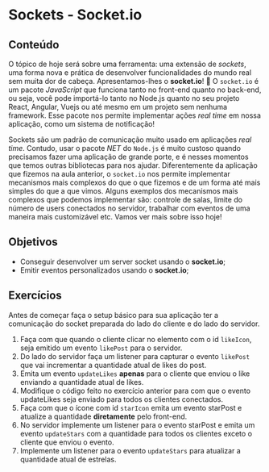 # Sockets - Socket.io
## Conteúdo
O tópico de hoje será sobre uma ferramenta: uma extensão de _sockets_, uma forma nova e prática de desenvolver funcionalidades do mundo real sem muita dor de cabeça. Apresentamos-lhes o **socket.io**! 🎉
O `socket.io` é um pacote _JavaScript_ que funciona tanto no front-end quanto no back-end, ou seja, você pode importá-lo tanto no Node.js quanto no seu projeto React, Angular, Vuejs ou até mesmo em um projeto sem nenhuma framework. Esse pacote nos permite implementar ações _real time_ em nossa aplicação, como um sistema de notificação!

Sockets são um padrão de comunicação muito usado em aplicações _real time_. Contudo, usar o pacote _NET_ do `Node.js` é muito custoso quando precisamos fazer uma aplicação de grande porte, e é nesses momentos que temos outras bibliotecas para nos ajudar.
Diferentemente da aplicação que fizemos na aula anterior, o `socket.io` nos permite implementar mecanismos mais complexos do que o que fizemos e de um forma até mais simples do que a que vimos. Alguns exemplos dos mecanismos mais complexos que podemos implementar são: controle de salas, limite do número de users conectados no servidor, trabalhar com eventos de uma maneira mais customizável etc. Vamos ver mais sobre isso hoje!
## Objetivos
- Conseguir desenvolver um server socket usando o **socket.io**;
- Emitir eventos personalizados usando o **socket.io**;
## Exercícios
Antes de começar faça o setup básico para sua aplicação ter a comunicação do socket preparada do lado do cliente e do lado do servidor.
1. Faça com que quando o cliente clicar no elemento com o id `likeIcon`, seja emitido um evento `likePost` para o servidor.
2. Do lado do servidor faça um listener para capturar o evento `likePost` que vai incrementar a quantidade atual de likes do post.
3. Emita um evento `updateLikes` **apenas** para o cliente que enviou o like enviando a quantidade atual de likes.
4. Modifique o código feito no exercício anterior para com que o evento updateLikes seja enviado para todos os clientes conectados.
5. Faça com que o ícone com id `starIcon` emita um evento starPost e atualize a quantidade **diretamente** pelo front-end.
6. No servidor implemente um listener para o evento starPost e emita um evento `updateStars` com a quantidade para todos os clientes exceto o cliente que enviou o evento.
7. Implemente um listener para o evento `updateStars` para atualizar a quantidade atual de estrelas.